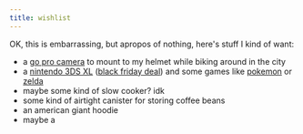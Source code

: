 ```yaml
---
title: wishlist
---
```


OK, this is embarrassing, but apropos of nothing, here's stuff I kind of want:

* a [go pro camera][] to mount to my helmet while biking around in the city
* a [nintendo 3DS XL][] ([black friday deal][]) and some games like [pokemon][] or [zelda][]
* maybe some kind of slow cooker? idk
* some kind of airtight canister for storing coffee beans
* an american giant hoodie
* maybe a

[go pro camera]: http://www.amazon.com/GoPro-CHDHE-301-HERO3-White-Edition/dp/B009TCCTSQ/ref=sr_1_3?s=photo&ie=UTF8&qid=1385740531&sr=1-3
[nintendo 3DS XL]: http://www.gamestop.com/nintendo-3ds/consoles/nintendo-3ds-xl-black/110540
[black friday deal]: http://www.gamespot.com/articles/nintendo-confirms-legend-of-zelda-black-friday-3ds-xl-bundle-for-150/1100-6416417/
[pokemon]: http://www.amazon.com/Pok%C3%A9mon-X-nintendo-3ds/dp/B0053B5RGI/ref=sr_1_15?ie=UTF8&qid=1385740605&sr=8-15&keywords=nintendo+3ds+xl
[zelda]: http://www.amazon.com/The-Legend-Zelda-Between-nintendo-3ds/dp/B00GANWVJE/ref=sr_1_1?ie=UTF8&qid=1385741230&sr=8-1&keywords=zelda
